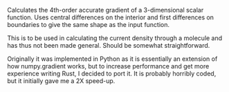 Calculates the 4th-order accurate gradient of a 3-dimensional scalar function.
Uses central differences on the interior and first differences on boundaries to give the same shape as the input function.

This is to be used in calculating the current density through a molecule and has thus not been made general. Should be somewhat straightforward.

Originally it was implemented in Python as it is essentially an extension of how numpy.gradient works, but to increase performance and get more experience writing Rust, I decided to port it. It is probably horribly coded, but it initially gave me a 2X speed-up.
